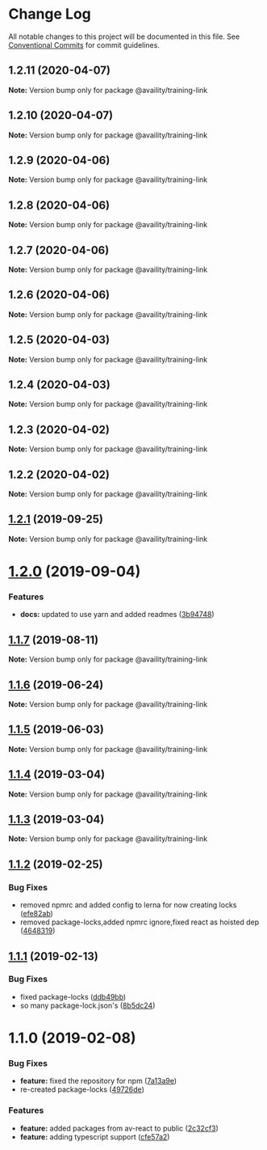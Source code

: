 # Change Log

All notable changes to this project will be documented in this file.
See [Conventional Commits](https://conventionalcommits.org) for commit guidelines.

## 1.2.11 (2020-04-07)

**Note:** Version bump only for package @availity/training-link





## 1.2.10 (2020-04-07)

**Note:** Version bump only for package @availity/training-link





## 1.2.9 (2020-04-06)

**Note:** Version bump only for package @availity/training-link





## 1.2.8 (2020-04-06)

**Note:** Version bump only for package @availity/training-link





## 1.2.7 (2020-04-06)

**Note:** Version bump only for package @availity/training-link





## 1.2.6 (2020-04-06)

**Note:** Version bump only for package @availity/training-link





## 1.2.5 (2020-04-03)

**Note:** Version bump only for package @availity/training-link





## 1.2.4 (2020-04-03)

**Note:** Version bump only for package @availity/training-link





## 1.2.3 (2020-04-02)

**Note:** Version bump only for package @availity/training-link





## 1.2.2 (2020-04-02)

**Note:** Version bump only for package @availity/training-link





## [1.2.1](https://github.com/Availity/availity-react/compare/@availity/training-link@1.2.0...@availity/training-link@1.2.1) (2019-09-25)

**Note:** Version bump only for package @availity/training-link





# [1.2.0](https://github.com/Availity/availity-react/compare/@availity/training-link@1.1.7...@availity/training-link@1.2.0) (2019-09-04)


### Features

* **docs:** updated to use yarn and added readmes ([3b94748](https://github.com/Availity/availity-react/commit/3b94748))





## [1.1.7](https://github.com/Availity/availity-react/compare/@availity/training-link@1.1.6...@availity/training-link@1.1.7) (2019-08-11)

**Note:** Version bump only for package @availity/training-link





## [1.1.6](https://github.com/Availity/availity-react/compare/@availity/training-link@1.1.5...@availity/training-link@1.1.6) (2019-06-24)

**Note:** Version bump only for package @availity/training-link





## [1.1.5](https://github.com/Availity/availity-react/compare/@availity/training-link@1.1.4...@availity/training-link@1.1.5) (2019-06-03)

**Note:** Version bump only for package @availity/training-link





## [1.1.4](https://github.com/Availity/availity-react/compare/@availity/training-link@1.1.2...@availity/training-link@1.1.4) (2019-03-04)

**Note:** Version bump only for package @availity/training-link





## [1.1.3](https://github.com/Availity/availity-react/compare/@availity/training-link@1.1.2...@availity/training-link@1.1.3) (2019-03-04)

**Note:** Version bump only for package @availity/training-link





## [1.1.2](https://github.com/Availity/availity-react/compare/@availity/training-link@1.1.1...@availity/training-link@1.1.2) (2019-02-25)


### Bug Fixes

* removed npmrc and added config to lerna for now creating locks ([efe82ab](https://github.com/Availity/availity-react/commit/efe82ab))
* removed package-locks,added npmrc ignore,fixed react as hoisted dep ([4648319](https://github.com/Availity/availity-react/commit/4648319))





## [1.1.1](https://github.com/Availity/availity-react/compare/@availity/training-link@1.1.0...@availity/training-link@1.1.1) (2019-02-13)


### Bug Fixes

* fixed package-locks ([ddb49bb](https://github.com/Availity/availity-react/commit/ddb49bb))
* so many package-lock.json's ([8b5dc24](https://github.com/Availity/availity-react/commit/8b5dc24))





# 1.1.0 (2019-02-08)


### Bug Fixes

* **feature:** fixed the repository for npm ([7a13a9e](https://github.com/Availity/availity-react/commit/7a13a9e))
* re-created package-locks ([49726de](https://github.com/Availity/availity-react/commit/49726de))


### Features

* **feature:** added packages from av-react to public ([2c32cf3](https://github.com/Availity/availity-react/commit/2c32cf3))
* **feature:** adding typescript support ([cfe57a2](https://github.com/Availity/availity-react/commit/cfe57a2))
